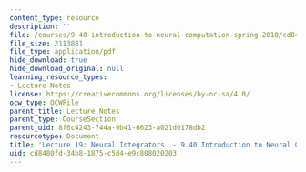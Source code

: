 ```yaml
---
content_type: resource
description: ''
file: /courses/9-40-introduction-to-neural-computation-spring-2018/cd8480fd34b81875c5d4e9c808020203_MIT9_40S18_Lec19.pdf
file_size: 2113881
file_type: application/pdf
hide_download: true
hide_download_original: null
learning_resource_types:
- Lecture Notes
license: https://creativecommons.org/licenses/by-nc-sa/4.0/
ocw_type: OCWFile
parent_title: Lecture Notes
parent_type: CourseSection
parent_uid: 8f6c4243-744a-9b41-6623-a021d0178db2
resourcetype: Document
title: 'Lecture 19: Neural Integrators  - 9.40 Introduction to Neural Computation'
uid: cd8480fd-34b8-1875-c5d4-e9c808020203
---
```

